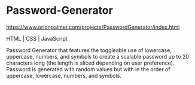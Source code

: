 # Password-Generator

https://www.orionpalmer.com/projects/PasswordGenerator/index.html

HTML | CSS | JavaScript

Password Generator that features the toggleable use of lowercase, uppercase, numbers, and symbols to create a scalable password up to 20 characters long (the length is sliced depending on user preference). Password is generated with random values but with in the order of uppercase, lowercase, numbers, and symbols.

